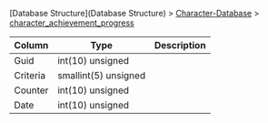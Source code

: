 [Database Structure](Database Structure) > [Character-Database](Character-Database) > [character_achievement_progress](character_achievement_progress)

Column | Type | Description
--- | --- | ---
Guid | int(10) unsigned | 
Criteria | smallint(5) unsigned | 
Counter | int(10) unsigned | 
Date | int(10) unsigned | 
